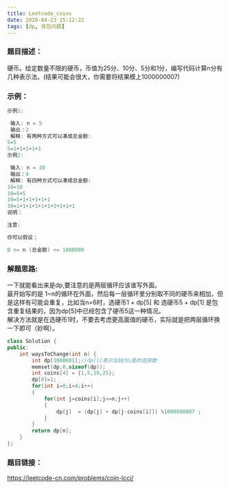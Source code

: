 ```yaml
---
title: Leetcode_coins
date: 2020-04-23 15:12:22
tags: [dp, 背包问题]
---
```

### 题目描述：  
硬币。给定数量不限的硬币，币值为25分、10分、5分和1分，编写代码计算n分有几种表示法。(结果可能会很大，你需要将结果模上1000000007)

### 示例：   
```cpp
示例1:

 输入: n = 5
 输出：2
 解释: 有两种方式可以凑成总金额:
5=5
5=1+1+1+1+1
示例2:

 输入: n = 10
 输出：4
 解释: 有四种方式可以凑成总金额:
10=10
10=5+5
10=5+1+1+1+1+1
10=1+1+1+1+1+1+1+1+1+1
说明：

注意:

你可以假设：

0 <= n (总金额) <= 1000000
```

### 解题思路:  
一下就能看出来是dp,要注意的是两层循环应该谁写外面。  
最开始写的是 1~n的循环在外面，然后每一层循环里分别取不同的硬币来相加，但是这样有可能会重复，比如当n=6时，选硬币1 + dp[5] 和 选硬币5 + dp[1] 是包含重复结果的，因为dp[5]中已经包含了硬币5这一种情况。  
解决方法就是在选硬币1时，不要去考虑更高面值的硬币，实际就是把两层循环换一下即可（妙啊）。

```cpp
class Solution {
public:
    int waysToChange(int n) {
        int dp[1000001];//dp[i]表示当钱为i是的选择数
        memset(dp,0,sizeof(dp));
        int coins[4] = {1,5,10,25};
        dp[0]=1;
        for(int i=0;i<4;i++)
        {
            for(int j=coins[i];j<=n;j++)
            {
                dp[j]  = (dp[j] + dp[j-coins[i]]) %1000000007 ;
            }
        }
        return dp[n];
    }
};
```

### 题目链接：  
https://leetcode-cn.com/problems/coin-lcci/